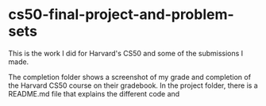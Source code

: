 # cs50-final-project-and-problem-sets
This is the work I did for Harvard's CS50 and some of the submissions I made. 

The completion folder shows a screenshot of my grade and completion of the Harvard CS50 course on their gradebook.
In the project folder, there is a README.md file that explains the different code and 
